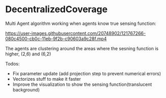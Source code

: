 # DecentralizedCoverage

Multi Agent algorithm working when agents know true sensing function:

https://user-images.githubusercontent.com/20748902/121767266-080c4500-cb0c-11eb-9f2b-c90603a9c28f.mp4

The agents are clustering around the areas where the sesning function is higher, (2,6) and (6,2)

Todos: 
- Fix parameter update (add projection step to prevent numerical errors)
- Vectorizes stuff to make it faster
- Improve the visualization to show the sensing function(translucent background)
